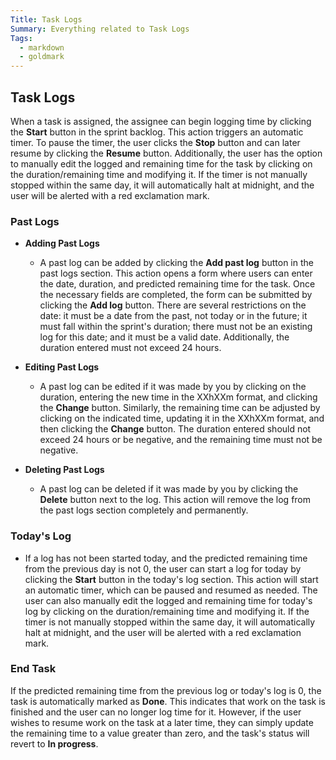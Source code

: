 ```yaml
---
Title: Task Logs
Summary: Everything related to Task Logs
Tags:
  - markdown
  - goldmark
---
```


## Task Logs

When a task is assigned, the assignee can begin logging time by clicking the **Start** button in the sprint backlog. This action triggers an automatic timer. To pause the timer, the user clicks the **Stop** button and can later resume by clicking the **Resume** button. Additionally, the user has the option to manually edit the logged and remaining time for the task by clicking on the duration/remaining time and modifying it. If the timer is not manually stopped within the same day, it will automatically halt at midnight, and the user will be alerted with a red exclamation mark.

### Past Logs

- **Adding Past Logs**

  - A past log can be added by clicking the **Add past log** button in the past logs section. This action opens a form where users can enter the date, duration, and predicted remaining time for the task. Once the necessary fields are completed, the form can be submitted by clicking the **Add log** button. There are several restrictions on the date: it must be a date from the past, not today or in the future; it must fall within the sprint's duration; there must not be an existing log for this date; and it must be a valid date. Additionally, the duration entered must not exceed 24 hours.

- **Editing Past Logs**

  - A past log can be edited if it was made by you by clicking on the duration, entering the new time in the XXhXXm format, and clicking the **Change** button. Similarly, the remaining time can be adjusted by clicking on the indicated time, updating it in the XXhXXm format, and then clicking the **Change** button. The duration entered should not exceed 24 hours or be negative, and the remaining time must not be negative.

- **Deleting Past Logs**

  - A past log can be deleted if it was made by you by clicking the **Delete** button next to the log. This action will remove the log from the past logs section completely and permanently.

### Today's Log

- If a log has not been started today, and the predicted remaining time from the previous day is not 0, the user can start a log for today by clicking the **Start** button in the today's log section. This action will start an automatic timer, which can be paused and resumed as needed. The user can also manually edit the logged and remaining time for today's log by clicking on the duration/remaining time and modifying it. If the timer is not manually stopped within the same day, it will automatically halt at midnight, and the user will be alerted with a red exclamation mark.

<!-- - If the predicted remaining time from the previous log or today's log is 0, the user can end the task by clicking the **End task** button. This action will mark the task as done and the user can no longer log time for the task. -->

### End Task

If the predicted remaining time from the previous log or today's log is 0, the task is automatically marked as **Done**. This indicates that work on the task is finished and the user can no longer log time for it.
However, if the user wishes to resume work on the task at a later time, they can simply update the remaining time to a value greater than zero, and the task's status will revert to **In progress**.